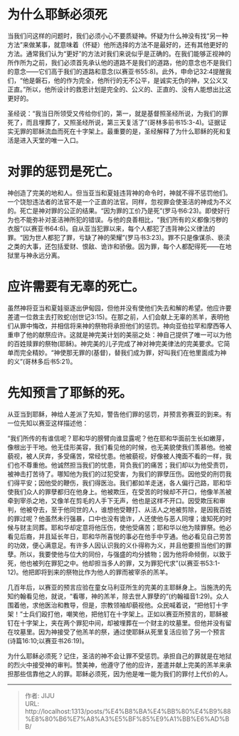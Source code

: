 # 为什么耶稣必须死

当我们问这样的问题时，我们必须小心不要质疑神。怀疑为什么神没有找“另一种方法”来做某事，就意味着（怀疑）他所选择的方法不是最好的，还有其他更好的方法。通常我们认为“更好”的方法对我们来说似乎是正确的。在我们能够正视神的所作所为之前，我们必须首先承认他的道路不是我们的道路，他的意念也不是我们的意念——它们高于我们的道路和意念(以赛亚书55:8)。此外，申命记32:4提醒我们，“他是磐石，他的作为完全，他所行的无不公平，是诚实无伪的神，又公义又正直。”所以，他所设计的救恩计划是完全的、公义的、正直的、没有人能想出比这更好的。  
  
圣经说：“我当日所领受又传给你们的，第一，就是基督照圣经所说，为我们的罪死了，而且埋葬了，又照圣经所说，第三天复活了”(哥林多前书15:3-4)。证据证实无罪的耶稣流血而死在十字架上。最重要的是，圣经解释了为什么耶稣的死和复活是进入天堂的唯一入口。  
  
# 对罪的惩罚是死亡。  
  
神创造了完美的地和人。但当亚当和夏娃违背神的命令时，神就不得不惩罚他们。一个饶恕违法者的法官不是一个正直的法官。同样，忽视罪会使圣洁的神成为不义的。死亡是神对罪的公正的结果。“因为罪的工价乃是死”(罗马书6:23)。即使好行为也不能弥补对圣洁神所犯的错误。与他的良善相比，“我们所有的义都像污秽的衣服”(以赛亚书64:6)。自从亚当犯罪以来，每个人都犯了违背神公义律法的罪。“因为世人都犯了罪，亏缺了神的荣耀”(罗马书3:23)。罪不只是像谋杀、亵渎之类的大事，还包括爱财、恨敌、诡诈和骄傲。因为罪，每个人都配得死——在地狱里与神永远分离。  
  
# 应许需要有无辜的死亡。  
  
虽然神将亚当和夏娃驱逐出伊甸园，但他并没有使他们失去和解的希望。他应许要差遣一位救主去打败蛇(创世记3:15)。在那之前，人们会献上无辜的羔羊，表明他们从罪中悔改，并相信将来神的祭物将承担他们的惩罚。神向亚伯拉罕和摩西等人重申了他的献祭应许。这就是神完美计划的美丽之处：神自己提供了唯一可以为他的百姓赎罪的祭物(耶稣)。神完美的儿子完成了神对神完美律法的完美要求。它简单而完全精妙。“神使那无罪的(基督)，替我们成为罪，好叫我们在他里面成为神的义”(哥林多后书5:21)。  
  
# 先知预言了耶稣的死。  
  
从亚当到耶稣，神给人差派了先知，警告他们罪的惩罚，并预言弥赛亚的到来。有一位先知以赛亚这样描述他：  
  
“我们所传的有谁信呢？耶和华的膀臂向谁显露呢？他在耶和华面前生长如嫩芽，像根出于干地。他无佳形美容，我们看见他的时候，也无美貌使我们羡慕他。他被藐视，被人厌弃，多受痛苦，常经忧患。他被藐视，好像被人掩面不看的一样，我们也不尊重他。他诚然担当我们的忧患，背负我们的痛苦；我们却以为他受责罚，被神击打苦待了。哪知他为我们的过犯受害，为我们的罪孽压伤。因他受的刑罚我们得平安；因他受的鞭伤，我们得医治。我们都如羊走迷，各人偏行己路，耶和华使我们众人的罪孽都归在他身上。他被欺压，在受苦的时候却不开口，他像羊羔被牵到宰杀之地，又像羊在剪毛的人手下无声，他也是这样不开口。因受欺压和审判，他被夺去，至于他同世的人，谁想他受鞭打、从活人之地被剪除，是因我百姓的罪过呢？他虽然未行强暴，口中也没有诡诈，人还使他与恶人同埋；谁知死的时候与财主同葬。耶和华却定意将他压伤，使他受痛苦；耶和华以他为赎罪祭。他必看见后裔，并且延长年日，耶和华所喜悦的事必在他手中亨通。他必看见自己劳苦的功效，便心满意足。有许多人因认识我的义仆得称为义，并且他要担当他们的罪孽。所以，我要使他与位大的同份，与强盛的均分掳物；因为他将命倾倒，以致于死，他也被列在罪犯之中。他却担当多人的罪，又为罪犯代求”(以赛亚书53:1-12)。他把即将到来的祭物比作为他人的罪而被宰杀的羔羊。  
  
几百年后，以赛亚的预言应验在童女马利亚所生的完美的主耶稣身上。当施洗的先知约翰看见他，就说，“看哪，神的羔羊，除去世人罪孽的”(约翰福音1:29)。众人围着他，求他医治和教导，但是，宗教领袖却藐视他。众民喊着说，“把他钉十字架！”士兵们殴打他，嘲笑他，把他钉在十字架上。正如以赛亚所预言的，耶稣被钉在十字架上，夹在两个罪犯中间，却被埋葬在一个财主的坟墓里。但他并没有留在坟墓里。因为神接受了他羔羊的祭，通过使耶稣从死里复活应验了另一个预言(诗篇16:10;以赛亚书26:19)。  
  
为什么耶稣必须死？记住，圣洁的神不会让罪不受惩罚。承担自己的罪就是在地狱的烈火中接受神的审判。赞美神，他遵守了他的应许，差遣并献上完美的羔羊来承担那些信靠他之人的罪。耶稣必须死，因为他是唯一能为我们的罪付上代价的人。

---

> 作者: JIJU  
> URL: http://localhost:1313/posts/%E4%B8%BA%E4%BB%80%E4%B9%88%E8%80%B6%E7%A8%A3%E5%BF%85%E9%A1%BB%E6%AD%BB/  

